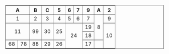<html>
<body>
<table style="text-align: center;" border="1">
  <tr>
    <th colspan="2">A</th>
    <th>B</th>
    <th>C</th>
    <th>5</th>
    <th>6</th>
    <th colspan="2">7</th>
    <th>9</th>
    <th>A</th>
    <th colspan="2">2</th>
  </tr>
  <tr>
    <td colspan="2">1</td>
    <td>2</td>
    <td>3</td>
    <td>4</td>
    <td>5</td>
    <td colspan="2">6</td>
    <td>7</td>
    <td rowspan="3">8</td>
    <td colspan="2">9</td>
  </tr>
  <tr>
    <td rowspan="2" colspan="2">11</td>
    <td rowspan="2">99</td>
    <td rowspan="2">30</th>
    <td rowspan="2">25</td>
    <td rowspan="3" colspan="3">24</td>
    <td >19</td>
    <td rowspan="3" colspan="2">10</td>
  </tr>
  <tr>
    <td>18</td>
  </tr>
  <tr>
    <td rowspan="3">68</td>
    <td rowspan="3">78</td>
    <td>88</td>
    <td>29</td>
    <td>26</td>
    <td>17</td>
